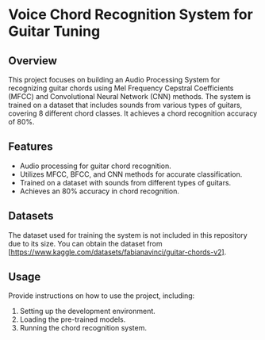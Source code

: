 # Voice Chord Recognition System for Guitar Tuning

## Overview

This project focuses on building an Audio Processing System for recognizing guitar chords using Mel Frequency Cepstral Coefficients (MFCC) and Convolutional Neural Network (CNN) methods. The system is trained on a dataset that includes sounds from various types of guitars, covering 8 different chord classes. It achieves a chord recognition accuracy of 80%.

## Features

- Audio processing for guitar chord recognition.
- Utilizes MFCC, BFCC, and CNN methods for accurate classification.
- Trained on a dataset with sounds from different types of guitars.
- Achieves an 80% accuracy in chord recognition.

## Datasets

The dataset used for training the system is not included in this repository due to its size. You can obtain the dataset from [https://www.kaggle.com/datasets/fabianavinci/guitar-chords-v2].

## Usage

Provide instructions on how to use the project, including:

1. Setting up the development environment.
2. Loading the pre-trained models.
3. Running the chord recognition system.
